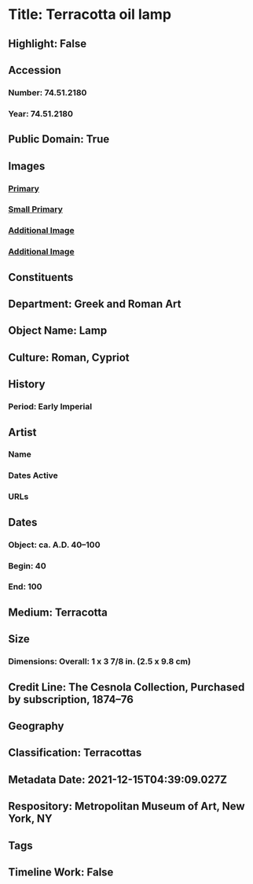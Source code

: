 # Title: Terracotta oil lamp
## Highlight: False
## Accession
### Number: 74.51.2180
### Year: 74.51.2180
## Public Domain: True
## Images
### [Primary](https://images.metmuseum.org/CRDImages/gr/original/DP-22527-151.jpg)
### [Small Primary](https://images.metmuseum.org/CRDImages/gr/web-large/DP-22527-151.jpg)
### [Additional Image](https://images.metmuseum.org/CRDImages/gr/original/DP170.jpg)
### [Additional Image](https://images.metmuseum.org/CRDImages/gr/original/DP171.jpg)
## Constituents
## Department: Greek and Roman Art
## Object Name: Lamp
## Culture: Roman, Cypriot
## History
### Period: Early Imperial
## Artist
### Name
### Dates Active
### URLs
## Dates
### Object: ca. A.D. 40–100
### Begin: 40
### End: 100
## Medium: Terracotta
## Size
### Dimensions: Overall: 1 x 3 7/8 in. (2.5 x 9.8 cm)
## Credit Line: The Cesnola Collection, Purchased by subscription, 1874–76
## Geography
## Classification: Terracottas
## Metadata Date: 2021-12-15T04:39:09.027Z
## Respository: Metropolitan Museum of Art, New York, NY
## Tags
## Timeline Work: False